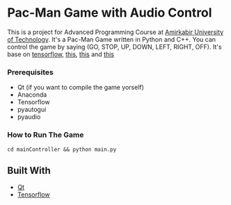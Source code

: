 # Pac-Man Game with Audio Control

This is a project for Advanced Programming Course at [Amirkabir University of Technology](http://aut.ac.ir/aut/).
It's a Pac-Man Game written in Python and C++. You can control the game by saying (GO, STOP, UP, DOWN, LEFT, RIGHT, OFF).
It's base on [tensorflow](https://www.tensorflow.org/tutorials/sequences/audio_recognition), [this](http://www.kiranjose.in/blogs/getting-tensorflow-1-4-on-raspberrypi-3/), [this](https://github.com/Uberi/speech_recognition) and [this](https://github.com/TomAtterton/Pacman-QT-Game)

### Prerequisites

* Qt (if you want to compile the game yorself)
* Anaconda
* Tensorflow
* pyautogui
* pyaudio

### How to Run The Game

```
cd mainController && python main.py
```


## Built With

* [Qt](https://www.qt.io/)
* [Tensorflow](https://www.tensorflow.org/)

